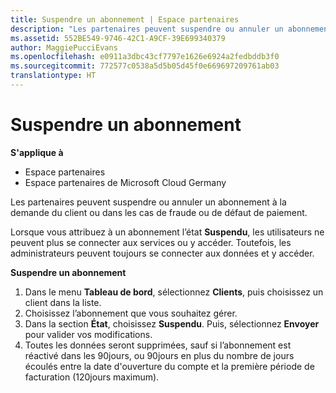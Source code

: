 ```yaml
---
title: Suspendre un abonnement | Espace partenaires
description: "Les partenaires peuvent suspendre ou annuler un abonnement à la demande du client ou dans les cas de fraude ou de défaut de paiement."
ms.assetid: 552BE549-9746-42C1-A9CF-39E699340379
author: MaggiePucciEvans
ms.openlocfilehash: e0911a3dbc43cf7797e1626e6924a2fedbddb3f0
ms.sourcegitcommit: 772577c0538a5d5b05d45f0e669697209761ab03
translationtype: HT
---
```

# <a name="suspend-a-subscription"></a>Suspendre un abonnement

**S'applique à**

-  Espace partenaires
-  Espace partenaires de Microsoft Cloud Germany

Les partenaires peuvent suspendre ou annuler un abonnement à la demande du client ou dans les cas de fraude ou de défaut de paiement.

Lorsque vous attribuez à un abonnement l’état **Suspendu**, les utilisateurs ne peuvent plus se connecter aux services ou y accéder. Toutefois, les administrateurs peuvent toujours se connecter aux données et y accéder.

**Suspendre un abonnement**

1.  Dans le menu **Tableau de bord**, sélectionnez **Clients**, puis choisissez un client dans la liste.
2.  Choisissez l’abonnement que vous souhaitez gérer.
3.  Dans la section **État**, choisissez **Suspendu**. Puis, sélectionnez **Envoyer** pour valider vos modifications.
4.  Toutes les données seront supprimées, sauf si l’abonnement est réactivé dans les 90jours, ou 90jours en plus du nombre de jours écoulés entre la date d'ouverture du compte et la première période de facturation (120jours maximum).

